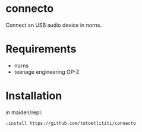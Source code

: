 # connecto

Connect an USB audio device in norns.


# Requirements

* norns
* teenage engineering OP-Z

# Installation

in maiden/repl:
```
;install https://github.com/totoetlititi/connecto
```

